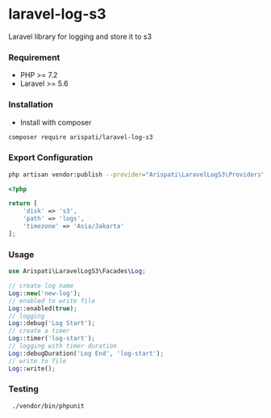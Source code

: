 # laravel-log-s3
Laravel library for logging and store it to s3

### Requirement
- PHP >= 7.2
- Laravel >= 5.6

### Installation
- Install with composer
```bash
composer require arispati/laravel-log-s3
```

### Export Configuration
```bash
php artisan vendor:publish --provider="Arispati\LaravelLogS3\Providers\LaravelLogS3Provider" --tag="config"
```
```php
<?php

return [
    'disk' => 's3',
    'path' => 'logs',
    'timezone' => 'Asia/Jakarta'
];
```

### Usage
```php
use Arispati\LaravelLogS3\Facades\Log;

// create log name
Log::new('new-log');
// enabled to write file
Log::enabled(true);
// logging
Log::debug('Log Start');
// create a timer
Log::timer('log-start');
// logging with timer duration
Log::debugDuration('Log End', 'log-start');
// write to file
Log::write();
```

### Testing
```bash
 ./vendor/bin/phpunit 
```